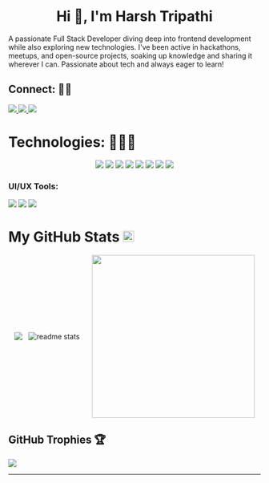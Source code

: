 <h1 align="center">Hi 👋, I'm Harsh Tripathi</h1>

A passionate Full Stack Developer diving deep into frontend development while also exploring new technologies. I've been active in hackathons, meetups, and open-source projects, soaking up knowledge and sharing it wherever I can. Passionate about tech and always eager to learn!

## Connect: 🤝🏻
<p>
  <a href="https://www.linkedin.com/in/alpharsh/" target="_blank">
    <img src="https://img.shields.io/static/v1?label=|&message=LINKED-IN&color=52985b&style=plastic&logo=linkedin&logo-color=white"/>
  </a>
  <a href="https://twitter.com/alpharsh" target="_blank">
    <img src="https://img.shields.io/static/v1?label=|&message=TWITTER&color=316c5e&style=plastic&logo=twitter&logo-color=white"/>
  </a>
  <a href="https://alpharsh.github.io/portfolio/" target="_blank">
    <img src="https://img.shields.io/static/v1?label=|&message=WEBSITE&color=316c5e&style=plastic&logo=react&logo-color=white"/>
  </a>
</p>

# Technologies: 👨🏻‍💻

<p align="center">
    <img src="https://img.shields.io/static/v1?label=|&message=PYTHON&color=52985b&style=plastic&logo=python"/>
    <img src="https://img.shields.io/static/v1?label=|&message=REACT.JS&color=52985b&style=plastic&logo=react"/>
    <img src="https://img.shields.io/static/v1?label=|&message=HTML5&color=316c5e&style=plastic&logo=html5"/>
    <img src="https://img.shields.io/static/v1?label=|&message=CSS3&color=316c5e&style=plastic&logo=css3"/>
    <img src="https://img.shields.io/static/v1?label=|&message=JAVASCRIPT&color=52985b&style=plastic&logo=javascript"/>
    <img src="https://img.shields.io/static/v1?label=|&message=TAILWIND&color=316c5e&style=plastic&logo=tailwindcss"/>
    <img src="https://img.shields.io/static/v1?label=|&message=C%2B%2B&color=52985b&style=plastic&logo=C%2B%2B"/>
    <img src="https://img.shields.io/static/v1?label=|&message=GIT&color=316c5e&style=plastic&logo=git"/>
</p>


### UI/UX Tools:
<img src="https://img.shields.io/static/v1?label=|&message=FIGMA&color=52985b&style=plastic&logo=figma"/> 
<img src="https://img.shields.io/static/v1?label=|&message=POSTMAN&color=52985b&style=plastic&logo=postman"/>
<img src="https://img.shields.io/static/v1?label=|&message=CANVA&color=52985b&style=plastic&logo=canva"/> 

<!--Snake animation -->

<!-- <picture>
  <source media="(prefers-color-scheme: dark)" srcset="https://raw.githubusercontent.com/khardikk/khardikk/output/github-contribution-grid-snake.svg dist/github-contribution-grid-snake-dark.svg">
  <source media="(prefers-color-scheme: light)" srcset="https://raw.githubusercontent.com/khardikk/khardikk/output/github-contribution-grid-snake.svg">
  <img alt="github contribution grid snake animation" src="https://raw.githubusercontent.com/khardikk/khardikk/output/github-contribution-grid-snake.svg dist/github-contribution-grid-snake-dark.svg">
</picture> -->

<h1> My GitHub Stats <img src='https://media1.giphy.com/media/du3J3cXyzhj75IOgvA/giphy.gif?cid=ecf05e47x2g034i9pzwtzzsd3xgg2w9nr94t4tflbbgo3008&rid=giphy.gif' width='22px'> </h1>
<div style="display: flex; justify-content: space-evenly; align-items: center; flex-wrap: wrap;">
<img  src="https://streak-stats.demolab.com?user=alpharsh&theme=aura&hide_border=true&card_width=550&border_radius=8"/>
<img  src="https://github-readme-stats.vercel.app/api?username=alpharsh&theme=aura&include_all_commits=true&card_width=550&hide_border=true&rank_icon=github&show_icons=true&border_radius=8" alt="readme stats"/></br>
<img width="325" src="https://github-readme-stats.vercel.app/api/top-langs/?username=alpharsh&hide_progress=false&langs_count=8&theme=aura&hide_border=true&layout=compact&card_width=400&border_radius=8"/>
</div>

## GitHub Trophies 🏆
![](https://github-profile-trophy.vercel.app/?username=alpharsh&theme=radical&hide_border=true&no-frame=false&no-bg=&margin-w=4)

---
<!-- <p align="left"> <img src="https://komarev.com/ghpvc/?username=alpharsh&label=Profile%20views&color=0e75b6&style=flat" alt="alpharsh" /> </p> -->

<!-- Proudly created with GPRM ( https://gprm.itsvg.in ) -->

